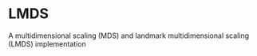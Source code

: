 # LMDS
A multidimensional scaling (MDS) and landmark multidimensional scaling (LMDS) implementation
